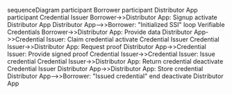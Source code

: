 sequenceDiagram
    participant Borrower
    participant Distributor App
    participant Credential Issuer
    Borrower->>Distributor App: Signup
    activate Distributor App
    Distributor App-->>Borrower: "Initialized SSI"
    loop Verifiable Credentials
        Borrower->>Distributor App: Provide data
        Distributor App->>Credential Issuer: Claim credential
        activate Credential Issuer
        Credential Issuer->>Distributor App: Request proof
        Distributor App->>Credential Issuer: Provide signed proof
        Credential Issuer->>Credential Issuer: Issue credential
        Credential Issuer->>Distributor App: Return credential
        deactivate Credential Issuer
        Distributor App->>Distributor App: Store credential
        Distributor App-->>Borrower: "Issued credential"
    end
    deactivate Distributor App

